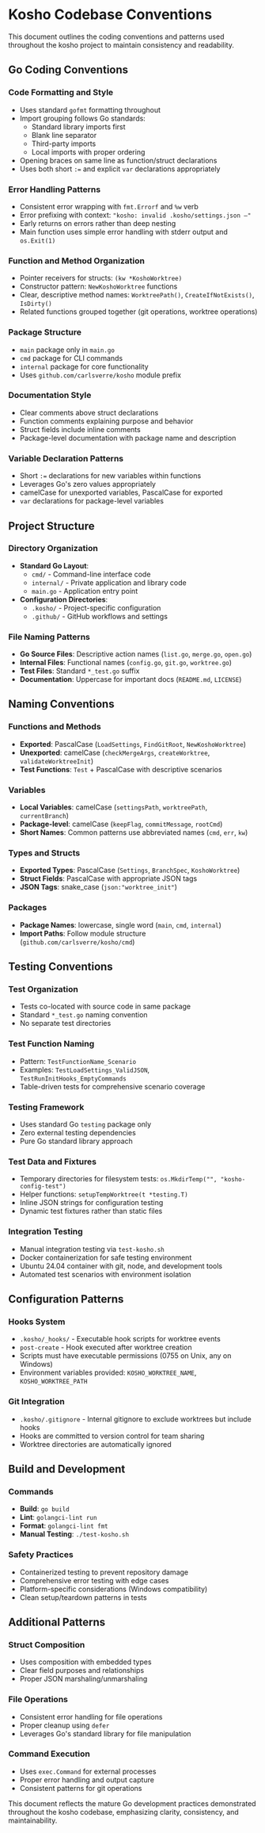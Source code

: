 # Kosho Codebase Conventions

This document outlines the coding conventions and patterns used throughout the kosho project to maintain consistency and readability.

## Go Coding Conventions

### Code Formatting and Style
- Uses standard `gofmt` formatting throughout
- Import grouping follows Go standards:
  - Standard library imports first
  - Blank line separator
  - Third-party imports
  - Local imports with proper ordering
- Opening braces on same line as function/struct declarations
- Uses both short `:=` and explicit `var` declarations appropriately

### Error Handling Patterns
- Consistent error wrapping with `fmt.Errorf` and `%w` verb
- Error prefixing with context: `"kosho: invalid .kosho/settings.json –"`
- Early returns on errors rather than deep nesting
- Main function uses simple error handling with stderr output and `os.Exit(1)`

### Function and Method Organization
- Pointer receivers for structs: `(kw *KoshoWorktree)`
- Constructor pattern: `NewKoshoWorktree` functions
- Clear, descriptive method names: `WorktreePath()`, `CreateIfNotExists()`, `IsDirty()`
- Related functions grouped together (git operations, worktree operations)

### Package Structure
- `main` package only in `main.go`
- `cmd` package for CLI commands
- `internal` package for core functionality
- Uses `github.com/carlsverre/kosho` module prefix

### Documentation Style
- Clear comments above struct declarations
- Function comments explaining purpose and behavior
- Struct fields include inline comments
- Package-level documentation with package name and description

### Variable Declaration Patterns
- Short `:=` declarations for new variables within functions
- Leverages Go's zero values appropriately
- camelCase for unexported variables, PascalCase for exported
- `var` declarations for package-level variables

## Project Structure

### Directory Organization
- **Standard Go Layout**:
  - `cmd/` - Command-line interface code
  - `internal/` - Private application and library code
  - `main.go` - Application entry point
- **Configuration Directories**:
  - `.kosho/` - Project-specific configuration
  - `.github/` - GitHub workflows and settings

### File Naming Patterns
- **Go Source Files**: Descriptive action names (`list.go`, `merge.go`, `open.go`)
- **Internal Files**: Functional names (`config.go`, `git.go`, `worktree.go`)
- **Test Files**: Standard `*_test.go` suffix
- **Documentation**: Uppercase for important docs (`README.md`, `LICENSE`)

## Naming Conventions

### Functions and Methods
- **Exported**: PascalCase (`LoadSettings`, `FindGitRoot`, `NewKoshoWorktree`)
- **Unexported**: camelCase (`checkMergeArgs`, `createWorktree`, `validateWorktreeInit`)
- **Test Functions**: `Test` + PascalCase with descriptive scenarios

### Variables
- **Local Variables**: camelCase (`settingsPath`, `worktreePath`, `currentBranch`)
- **Package-level**: camelCase (`keepFlag`, `commitMessage`, `rootCmd`)
- **Short Names**: Common patterns use abbreviated names (`cmd`, `err`, `kw`)

### Types and Structs
- **Exported Types**: PascalCase (`Settings`, `BranchSpec`, `KoshoWorktree`)
- **Struct Fields**: PascalCase with appropriate JSON tags
- **JSON Tags**: snake_case (`json:"worktree_init"`)

### Packages
- **Package Names**: lowercase, single word (`main`, `cmd`, `internal`)
- **Import Paths**: Follow module structure (`github.com/carlsverre/kosho/cmd`)

## Testing Conventions

### Test Organization
- Tests co-located with source code in same package
- Standard `*_test.go` naming convention
- No separate test directories

### Test Function Naming
- Pattern: `TestFunctionName_Scenario`
- Examples: `TestLoadSettings_ValidJSON`, `TestRunInitHooks_EmptyCommands`
- Table-driven tests for comprehensive scenario coverage

### Testing Framework
- Uses standard Go `testing` package only
- Zero external testing dependencies
- Pure Go standard library approach

### Test Data and Fixtures
- Temporary directories for filesystem tests: `os.MkdirTemp("", "kosho-config-test")`
- Helper functions: `setupTempWorktree(t *testing.T)`
- Inline JSON strings for configuration testing
- Dynamic test fixtures rather than static files

### Integration Testing
- Manual integration testing via `test-kosho.sh`
- Docker containerization for safe testing environment
- Ubuntu 24.04 container with git, node, and development tools
- Automated test scenarios with environment isolation

## Configuration Patterns

### Hooks System
- `.kosho/_hooks/` - Executable hook scripts for worktree events
- `post-create` - Hook executed after worktree creation
- Scripts must have executable permissions (0755 on Unix, any on Windows)
- Environment variables provided: `KOSHO_WORKTREE_NAME`, `KOSHO_WORKTREE_PATH`

### Git Integration
- `.kosho/.gitignore` - Internal gitignore to exclude worktrees but include hooks
- Hooks are committed to version control for team sharing
- Worktree directories are automatically ignored

## Build and Development

### Commands
- **Build**: `go build`
- **Lint**: `golangci-lint run`
- **Format**: `golangci-lint fmt`
- **Manual Testing**: `./test-kosho.sh`

### Safety Practices
- Containerized testing to prevent repository damage
- Comprehensive error testing with edge cases
- Platform-specific considerations (Windows compatibility)
- Clean setup/teardown patterns in tests

## Additional Patterns

### Struct Composition
- Uses composition with embedded types
- Clear field purposes and relationships
- Proper JSON marshaling/unmarshaling

### File Operations
- Consistent error handling for file operations
- Proper cleanup using `defer`
- Leverages Go's standard library for file manipulation

### Command Execution
- Uses `exec.Command` for external processes
- Proper error handling and output capture
- Consistent patterns for git operations

This document reflects the mature Go development practices demonstrated throughout the kosho codebase, emphasizing clarity, consistency, and maintainability.
